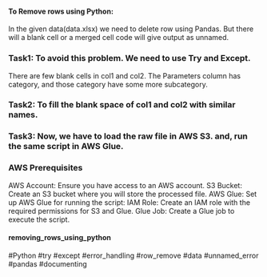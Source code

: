 #### To Remove rows using Python:
In the given data(data.xlsx) we need to delete row using Pandas. But there will a blank cell or a merged cell code will give output as unnamed. 
### Task1: To avoid this problem. We need to use Try and Except. 
There are few blank cells in col1 and col2. The Parameters column has category, and those category have some more subcategory. 
### Task2: To fill the blank space of col1 and col2 with similar names.
### Task3: Now, we have to load the raw file in AWS S3. and, run the same script in AWS Glue.


### AWS Prerequisites
AWS Account: Ensure you have access to an AWS account.
S3 Bucket: Create an S3 bucket where you will store the processed file.
AWS Glue: Set up AWS Glue for running the script:
IAM Role: Create an IAM role with the required permissions for S3 and Glue.
Glue Job: Create a Glue job to execute the script.

#### removing_rows_using_python
#Python #try #except #error_handling #row_remove #data #unnamed_error #pandas #documenting
